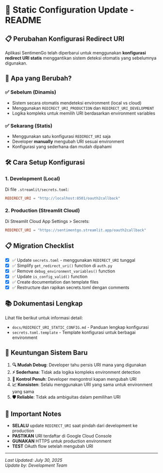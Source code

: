 # 🔧 Static Configuration Update - README

## 📋 Perubahan Konfigurasi Redirect URI

Aplikasi SentimenGo telah diperbarui untuk menggunakan **konfigurasi redirect URI statis** menggantikan sistem deteksi otomatis yang sebelumnya digunakan.

## 🎯 Apa yang Berubah?

### ✅ **Sebelum (Dinamis)**
- Sistem secara otomatis mendeteksi environment (local vs cloud)
- Menggunakan `REDIRECT_URI_PRODUCTION` dan `REDIRECT_URI_DEVELOPMENT`
- Logika kompleks untuk memilih URI berdasarkan environment variables

### ✅ **Sekarang (Statis)**
- Menggunakan satu konfigurasi `REDIRECT_URI` saja
- Developer **manually** mengubah URI sesuai environment
- Konfigurasi yang sederhana dan mudah dipahami

## 🛠️ Cara Setup Konfigurasi

### 1. **Development (Local)**
Di file `.streamlit/secrets.toml`:
```toml
REDIRECT_URI = "http://localhost:8501/oauth2callback"
```

### 2. **Production (Streamlit Cloud)**
Di Streamlit Cloud App Settings > Secrets:
```toml
REDIRECT_URI = "https://sentimentgo.streamlit.app/oauth2callback"
```

## 📋 Migration Checklist

- [x] ✅ Update `secrets.toml` - menggunakan `REDIRECT_URI` tunggal
- [x] ✅ Simplify `get_redirect_uri()` function di `auth.py`
- [x] ✅ Remove `debug_environment_variables()` function
- [x] ✅ Update `is_config_valid()` function
- [x] ✅ Create documentation dan template files
- [x] ✅ Restructure dan rapikan secrets.toml dengan comments

## 📚 Dokumentasi Lengkap

Lihat file berikut untuk informasi detail:
- `docs/REDIRECT_URI_STATIC_CONFIG.md` - Panduan lengkap konfigurasi
- `secrets.toml.template` - Template konfigurasi untuk berbagai environment

## 🎉 Keuntungan Sistem Baru

1. **🔍 Mudah Debug**: Developer tahu persis URI mana yang digunakan
2. **⚡ Sederhana**: Tidak ada logika kompleks environment detection
3. **🎯 Kontrol Penuh**: Developer mengontrol kapan mengubah URI
4. **📈 Konsisten**: Selalu menggunakan URI yang sama untuk environment yang sama
5. **🛡️ Reliable**: Tidak ada ambiguitas dalam pemilihan URI

## 🚨 Important Notes

- **SELALU** update `REDIRECT_URI` saat pindah dari development ke production
- **PASTIKAN** URI terdaftar di Google Cloud Console
- **GUNAKAN** HTTPS untuk production environment
- **TEST** OAuth flow setelah mengubah URI

---
*Last Updated: July 30, 2025*  
*Update by: Development Team*
